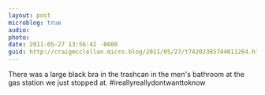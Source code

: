 ```yaml
---
layout: post
microblog: true
audio: 
photo: 
date: 2011-05-27 13:56:42 -0600
guid: http://craigmcclellan.micro.blog/2011/05/27/t74202385744011264.html
---
```

There was a large black bra in the trashcan in the men's bathroom at the gas station we just stopped at. #ireallyreallydontwanttoknow
